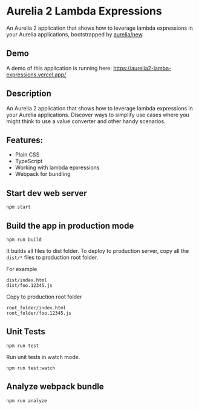 # Aurelia 2 Lambda Expressions

An Aurelia 2 application that shows how to leverage lambda expressions in your Aurelia applications, bootstrapped by [aurelia/new](https://github.com/aurelia/new).

## Demo

A demo of this application is running here: https://aurelia2-lamba-expressions.vercel.app/

## Description

An Aurelia 2 application that shows how to leverage lambda expressions in your Aurelia applications. Discover ways to simplify use cases where you might think to use a value converter and other handy scenarios.

## Features:

- Plain CSS
- TypeScript
- Working with lambda epxressions
- Webpack for bundling

## Start dev web server

    npm start

## Build the app in production mode

    npm run build

It builds all files to dist folder. To deploy to production server, copy all the `dist/*` files to production root folder.

For example
```
dist/index.html
dist/foo.12345.js
```
Copy to production root folder
```
root_folder/index.html
root_folder/foo.12345.js
```

## Unit Tests

    npm run test

Run unit tests in watch mode.

    npm run test:watch


## Analyze webpack bundle

    npm run analyze
